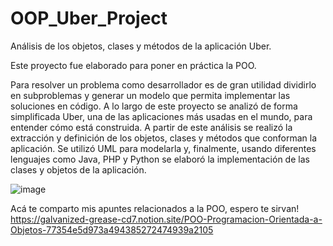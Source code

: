# OOP_Uber_Project

Análisis de los objetos, clases y métodos de la aplicación Uber.

Este proyecto fue elaborado para poner en práctica la POO.

Para resolver un problema como desarrollador es de gran utilidad dividirlo en subproblemas y generar un modelo que permita implementar las soluciones en código.
A lo largo de este proyecto se analizó de forma simplificada Uber, una de las aplicaciones más usadas en el mundo, para entender cómo está construida. A partir de este análisis se realizó la extracción y definición de los objetos, clases y métodos que conforman la aplicación. Se utilizó UML para modelarla y, finalmente, usando diferentes lenguajes como Java, PHP y Python se elaboró la implementación de las clases y objetos de la aplicación. 

![image](https://user-images.githubusercontent.com/65502037/162266533-332315df-531b-46fa-80b7-946447aa44ea.png)


Acá te comparto mis apuntes relacionados a la POO, espero te sirvan! 
https://galvanized-grease-cd7.notion.site/POO-Programacion-Orientada-a-Objetos-77354e5d973a494385272474939a2105
